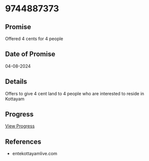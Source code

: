 # 9744887373

## Promise

Offered 4 cents for 4 people

## Date of Promise

04-08-2024

## Details

Offers to give 4 cent land to 4 people who are interested to reside in Kottayam

## Progress

[View Progress](../progress/9744887373.md)

## References

- entekottayamlive.com
